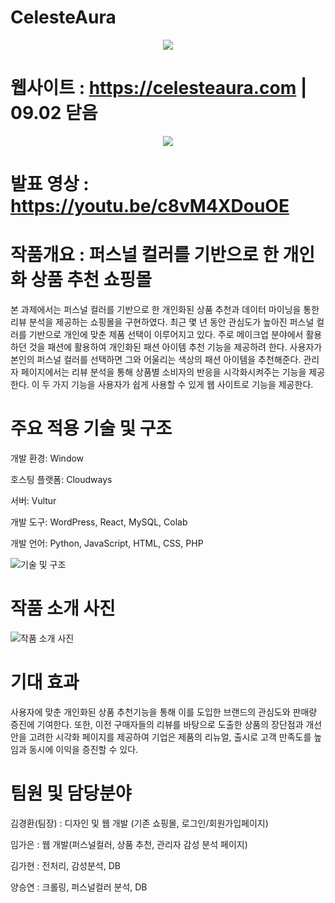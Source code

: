 # CelesteAura

<p align="center"><img src="https://github.com/HIYOKA/CelesteAura/assets/59604439/04f1008c-508f-435d-81c2-bfe1dae9c5e0"></p>

# 웹사이트 : https://celesteaura.com | 09.02 닫음
<p align="center"><img src="https://github.com/HIYOKA/CelesteAura/assets/59604439/d0ae45d7-ac3e-49fe-a4be-c9531c506784"></p>

# 발표 영상 : https://youtu.be/c8vM4XDouOE

# 작품개요 : 퍼스널 컬러를 기반으로 한 개인화 상품 추천 쇼핑몰
본 과제에서는 퍼스널 컬러를 기반으로 한 개인화된 상품 추천과 데이터 마이닝을 통한 리뷰 분석을 제공하는 쇼핑몰을 구현하였다. 최근 몇 년 동안 관심도가 높아진 퍼스널 컬러를 기반으로 개인에 맞춘 제품 선택이 이루어지고 있다. 주로 메이크업 분야에서 활용하던 것을 패션에 활용하여 개인화된 패션 아이템 추천 기능을 제공하려 한다. 사용자가 본인의 퍼스널 컬러를 선택하면 그와 어울리는 색상의 패션 아이템을 추천해준다. 관리자 페이지에서는 리뷰 분석을 통해 상품별 소비자의 반응을 시각화시켜주는 기능을 제공한다. 이 두 가지 기능을 사용자가 쉽게 사용할 수 있게 웹 사이트로 기능을 제공한다.
# 주요 적용 기술 및 구조
개발 환경: Window

호스팅 플랫폼: Cloudways

서버: Vultur

개발 도구: WordPress, React, MySQL, Colab

개발 언어: Python, JavaScript, HTML, CSS, PHP

![기술 및 구조](https://github.com/HIYOKA/CelesteAura/assets/59604439/fe14d8ac-706b-486e-8f13-32b597560345)

# 작품 소개 사진
![작품 소개 사진](https://github.com/HIYOKA/CelesteAura/assets/59604439/95d00009-8db1-4bbe-a0cf-a8fdd170d98b)
# 기대 효과
사용자에 맞춘 개인화된 상품 추천기능을 통해 이를 도입한 브랜드의 관심도와 판매량 증진에 기여한다. 또한, 이전 구매자들의 리뷰를 바탕으로 도출한 상품의 장단점과 개선안을 고려한 시각화 페이지를 제공하여 기업은 제품의 리뉴얼, 출시로 고객 만족도를 높임과 동시에 이익을 증진할 수 있다.
# 팀원 및 담당분야
김경환(팀장) : 디자인 및 웹 개발 (기존 쇼핑몰, 로그인/회원가입페이지)

임가은 : 웹 개발(퍼스널컬러, 상품 추천, 관리자 감성 분석 페이지)

김가현 : 전처리, 감성분석, DB

양승연 : 크롤링, 퍼스널컬러 분석, DB
